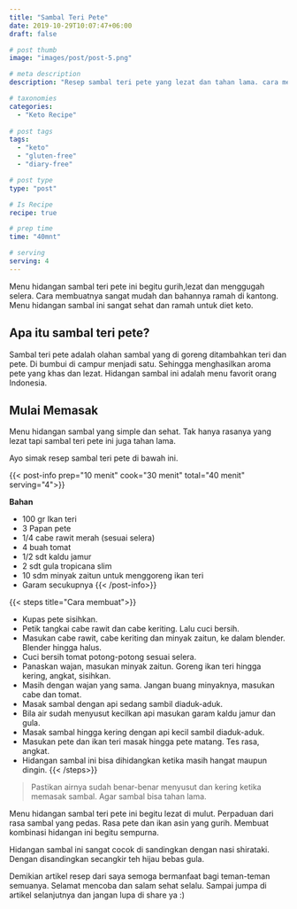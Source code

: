 ```yaml
---
title: "Sambal Teri Pete"
date: 2019-10-29T10:07:47+06:00
draft: false

# post thumb
image: "images/post/post-5.png"

# meta description
description: "Resep sambal teri pete yang lezat dan tahan lama. cara membuatnya mudah dan ramah untuk diet keto."

# taxonomies
categories:
  - "Keto Recipe"
  
# post tags
tags:
  - "keto"
  - "gluten-free"
  - "diary-free"

# post type
type: "post"

# Is Recipe
recipe: true

# prep time
time: "40mnt"

# serving
serving: 4
---
```


Menu hidangan sambal teri pete ini begitu gurih,lezat dan menggugah selera. Cara membuatnya sangat mudah dan bahannya ramah di kantong. Menu hidangan sambal ini sangat sehat dan ramah untuk diet keto.

## Apa itu sambal teri pete?

Sambal teri pete adalah olahan sambal yang di goreng ditambahkan teri dan pete. Di bumbui di campur menjadi satu. Sehingga menghasilkan aroma pete yang khas dan lezat. Hidangan sambal ini adalah menu favorit orang Indonesia.

## Mulai Memasak

Menu hidangan sambal yang simple dan sehat. Tak hanya rasanya yang lezat tapi sambal teri pete ini juga tahan lama. 

Ayo simak resep sambal teri pete di bawah ini.

{{< post-info prep="10 menit" cook="30 menit" total="40 menit" serving="4">}}

__Bahan__

- 100 gr Ikan teri
- 3 Papan pete
- 1/4 cabe rawit merah (sesuai selera)
- 4 buah tomat
- 1/2 sdt kaldu jamur
- 2 sdt gula tropicana slim
- 10 sdm minyak zaitun untuk menggoreng ikan teri
- Garam secukupnya
{{< /post-info>}}

{{< steps title="Cara membuat">}}
- Kupas pete sisihkan.
- Petik tangkai cabe rawit dan cabe keriting. Lalu cuci bersih.
- Masukan cabe rawit, cabe keriting dan minyak zaitun, ke dalam blender. Blender hingga halus.
- Cuci bersih tomat potong-potong sesuai selera.
- Panaskan wajan, masukan minyak zaitun. Goreng ikan teri hingga kering, angkat, sisihkan.
- Masih dengan wajan yang sama. Jangan buang minyaknya, masukan cabe dan tomat.
- Masak sambal dengan api sedang sambil diaduk-aduk.
- Bila air sudah menyusut kecilkan api masukan garam kaldu jamur dan gula.
- Masak sambal hingga kering dengan api kecil sambil diaduk-aduk.
- Masukan pete dan ikan teri masak hingga pete matang. Tes rasa, angkat.
- Hidangan sambal ini bisa dihidangkan ketika masih hangat maupun dingin.
{{< /steps>}}

>Pastikan airnya sudah benar-benar menyusut dan kering ketika memasak sambal. Agar sambal bisa tahan lama.

Menu hidangan sambal teri pete ini begitu lezat di mulut. Perpaduan dari rasa sambal yang pedas. Rasa pete dan ikan asin yang gurih. Membuat kombinasi hidangan ini begitu sempurna.

Hidangan sambal ini sangat cocok di sandingkan dengan nasi shirataki. Dengan disandingkan secangkir teh hijau bebas gula.

Demikian artikel resep dari saya semoga bermanfaat bagi teman-teman semuanya. Selamat mencoba dan salam sehat selalu. Sampai jumpa di artikel selanjutnya dan jangan lupa di share ya :)
